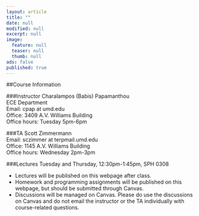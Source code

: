 ```yaml
---
layout: article
title: ""
date: null
modified: null
excerpt: null
image: 
  feature: null
  teaser: null
  thumb: null
ads: false
published: true
---
```


##Course Information

###Instructor
Charalampos (Babis) Papamanthou  
ECE Department  
Email: cpap at umd.edu  
Office: 3409 A.V. Williams Building  
Office hours: Tuesday 5pm-6pm  

###TA
Scott Zimmermann  
Email: sczimmer at terpmail.umd.edu  
Office: 1145 A.V. Williams Building  
Office hours: Wednesday 2pm-3pm  

###Lectures
Tuesday and Thursday, 12:30pm-1:45pm, SPH 0308  
* Lectures will be published on this webpage after class.  
* Homework and programming assignments will be published on this webpage, but should be submitted through Canvas.  
* Discussions will be managed on Canvas. Please do use the discussions on Canvas and do not email the instructor or the TA individually with course-related questions.  